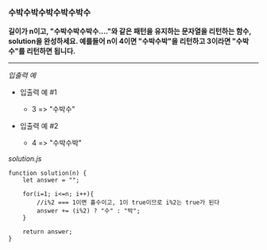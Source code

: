 ### 수박수박수박수박수박수

**길이가 n이고, "수박수박수박수...."와 같은 패턴을 유지하는 문자열을 리턴하는 함수, solution을 완성하세요. 예를들어 n이 4이면 "수박수박"을 리턴하고 3이라면 "수박수"를 리턴하면 됩니다.**

---

_입출력 예_

- 입출력 예 #1

  - 3 => "수박수"

- 입출력 예 #2

  - 4 => "수박수박"

_solution.js_

```
function solution(n) {
    let answer = "";

    for(i=1; i<=n; i++){
        //i%2 === 1이면 홀수이고, 1이 true이므로 i%2는 true가 된다
        answer += (i%2) ? "수" : "박";
    }

    return answer;
}
```
